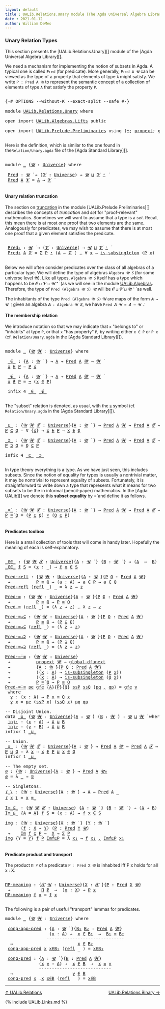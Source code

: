 ```yaml
---
layout: default
title : UALib.Relations.Unary module (The Agda Universal Algebra Library)
date : 2021-01-12
author: William DeMeo
---
```


### <a id="unary-relation-types">Unary Relation Types</a>

This section presents the [UALib.Relations.Unary][] module of the [Agda Universal Algebra Library][].

We need a mechanism for implementing the notion of subsets in Agda. A typical one is called `Pred` (for predicate). More generally, `Pred A 𝓤` can be viewed as the type of a property that elements of type `A` might satisfy. We write `P : Pred A 𝓤` to represent the semantic concept of a collection of elements of type `A` that satisfy the property `P`.


<pre class="Agda">

<a id="671" class="Symbol">{-#</a> <a id="675" class="Keyword">OPTIONS</a> <a id="683" class="Pragma">--without-K</a> <a id="695" class="Pragma">--exact-split</a> <a id="709" class="Pragma">--safe</a> <a id="716" class="Symbol">#-}</a>

<a id="721" class="Keyword">module</a> <a id="728" href="UALib.Relations.Unary.html" class="Module">UALib.Relations.Unary</a> <a id="750" class="Keyword">where</a>

<a id="757" class="Keyword">open</a> <a id="762" class="Keyword">import</a> <a id="769" href="UALib.Algebras.Lifts.html" class="Module">UALib.Algebras.Lifts</a> <a id="790" class="Keyword">public</a>

<a id="798" class="Keyword">open</a> <a id="803" class="Keyword">import</a> <a id="810" href="UALib.Prelude.Preliminaries.html" class="Module">UALib.Prelude.Preliminaries</a> <a id="838" class="Keyword">using</a> <a id="844" class="Symbol">(</a><a id="845" href="MGS-MLTT.html#956" class="Function">¬</a><a id="846" class="Symbol">;</a> <a id="848" href="MGS-Powerset.html#382" class="Function">propext</a><a id="855" class="Symbol">;</a> <a id="857" href="MGS-Subsingleton-Theorems.html#3468" class="Function">global-dfunext</a> <a id="872" class="Symbol">)</a> <a id="874" class="Keyword">public</a>

</pre>

Here is the definition, which is similar to the one found in the`Relation/Unary.agda` file of the [Agda Standard Library][].

<pre class="Agda">

<a id="1034" class="Keyword">module</a> <a id="1041" href="UALib.Relations.Unary.html#1041" class="Module">_</a> <a id="1043" class="Symbol">{</a><a id="1044" href="UALib.Relations.Unary.html#1044" class="Bound">𝓤</a> <a id="1046" class="Symbol">:</a> <a id="1048" href="universes.html#551" class="Postulate">Universe</a><a id="1056" class="Symbol">}</a> <a id="1058" class="Keyword">where</a>

 <a id="1066" href="UALib.Relations.Unary.html#1066" class="Function">Pred</a> <a id="1071" class="Symbol">:</a> <a id="1073" href="UALib.Relations.Unary.html#1044" class="Bound">𝓤</a> <a id="1075" href="universes.html#758" class="Function Operator">̇</a> <a id="1077" class="Symbol">→</a> <a id="1079" class="Symbol">(</a><a id="1080" href="UALib.Relations.Unary.html#1080" class="Bound">𝓥</a> <a id="1082" class="Symbol">:</a> <a id="1084" href="universes.html#551" class="Postulate">Universe</a><a id="1092" class="Symbol">)</a> <a id="1094" class="Symbol">→</a> <a id="1096" href="UALib.Relations.Unary.html#1044" class="Bound">𝓤</a> <a id="1098" href="Agda.Primitive.html#636" class="Primitive Operator">⊔</a> <a id="1100" href="UALib.Relations.Unary.html#1080" class="Bound">𝓥</a> <a id="1102" href="universes.html#527" class="Primitive Operator">⁺</a> <a id="1104" href="universes.html#758" class="Function Operator">̇</a>
 <a id="1107" href="UALib.Relations.Unary.html#1066" class="Function">Pred</a> <a id="1112" href="UALib.Relations.Unary.html#1112" class="Bound">A</a> <a id="1114" href="UALib.Relations.Unary.html#1114" class="Bound">𝓥</a> <a id="1116" class="Symbol">=</a> <a id="1118" href="UALib.Relations.Unary.html#1112" class="Bound">A</a> <a id="1120" class="Symbol">→</a> <a id="1122" href="UALib.Relations.Unary.html#1114" class="Bound">𝓥</a> <a id="1124" href="universes.html#758" class="Function Operator">̇</a>

</pre>

#### <a id="unary-relation-truncation">Unary relation truncation</a>

The section on [truncation](UALib.Prelude.Preliminaries.html#truncation) in the module [UALib.Prelude.Preliminaries][] describes the concepts of *truncation* and *set* for "proof-relevant" mathematics. Sometimes we will want to assume that a type is a *set*. Recall, this mean there is at most one proof that two elements are the same.  Analogously for predicates, we may wish to assume that there is at most one proof that a given element satisfies the predicate.

<pre class="Agda">

 <a id="1690" href="UALib.Relations.Unary.html#1690" class="Function">Pred₀</a> <a id="1696" class="Symbol">:</a> <a id="1698" href="UALib.Relations.Unary.html#1044" class="Bound">𝓤</a> <a id="1700" href="universes.html#758" class="Function Operator">̇</a> <a id="1702" class="Symbol">→</a> <a id="1704" class="Symbol">(</a><a id="1705" href="UALib.Relations.Unary.html#1705" class="Bound">𝓥</a> <a id="1707" class="Symbol">:</a> <a id="1709" href="universes.html#551" class="Postulate">Universe</a><a id="1717" class="Symbol">)</a> <a id="1719" class="Symbol">→</a> <a id="1721" href="UALib.Relations.Unary.html#1044" class="Bound">𝓤</a> <a id="1723" href="Agda.Primitive.html#636" class="Primitive Operator">⊔</a> <a id="1725" href="UALib.Relations.Unary.html#1705" class="Bound">𝓥</a> <a id="1727" href="universes.html#527" class="Primitive Operator">⁺</a> <a id="1729" href="universes.html#758" class="Function Operator">̇</a>
 <a id="1732" href="UALib.Relations.Unary.html#1690" class="Function">Pred₀</a> <a id="1738" href="UALib.Relations.Unary.html#1738" class="Bound">A</a> <a id="1740" href="UALib.Relations.Unary.html#1740" class="Bound">𝓥</a> <a id="1742" class="Symbol">=</a> <a id="1744" href="MGS-MLTT.html#3074" class="Function">Σ</a> <a id="1746" href="UALib.Relations.Unary.html#1746" class="Bound">P</a> <a id="1748" href="MGS-MLTT.html#3074" class="Function">꞉</a> <a id="1750" class="Symbol">(</a><a id="1751" href="UALib.Relations.Unary.html#1738" class="Bound">A</a> <a id="1753" class="Symbol">→</a> <a id="1755" href="UALib.Relations.Unary.html#1740" class="Bound">𝓥</a> <a id="1757" href="universes.html#758" class="Function Operator">̇</a><a id="1758" class="Symbol">)</a> <a id="1760" href="MGS-MLTT.html#3074" class="Function">,</a> <a id="1762" class="Symbol">∀</a> <a id="1764" href="UALib.Relations.Unary.html#1764" class="Bound">x</a> <a id="1766" class="Symbol">→</a> <a id="1768" href="MGS-Basic-UF.html#743" class="Function">is-subsingleton</a> <a id="1784" class="Symbol">(</a><a id="1785" href="UALib.Relations.Unary.html#1746" class="Bound">P</a> <a id="1787" href="UALib.Relations.Unary.html#1764" class="Bound">x</a><a id="1788" class="Symbol">)</a>

</pre>


Below we will often consider predicates over the class of all algebras of a particular type. We will define the type of algebras `Algebra 𝓤 𝑆` (for some universe level 𝓤). Like all types, `Algebra 𝓤 𝑆` itself has a type which happens to be 𝓞 ⊔ 𝓥 ⊔ 𝓤 ⁺ ̇ (as we will see in the module [UALib.Algebras](UALib.Algebras.Algebras.html). Therefore, the type of `Pred (Algebra 𝓤 𝑆) 𝓤` will be 𝓞 ⊔ 𝓥 ⊔ 𝓤 ⁺ ̇ as well.

The inhabitants of the type `Pred (Algebra 𝓤 𝑆)` 𝓤 are maps of the form `𝑨 → 𝓤 ̇`; given an algebra `𝑨 : Algebra 𝓤 𝑆`, we have `Pred 𝑨 𝓤 = 𝑨 → 𝓤 ̇`.

#### The membership relation

We introduce notation so that we may indicate that `x` "belongs to" or "inhabits" at type `P`, or that `x` "has property" `P`, by writing either `x ∈ P` or `P x` (cf. `Relation/Unary.agda` in the [Agda Standard Library][]).

<pre class="Agda">

<a id="2633" class="Keyword">module</a> <a id="2640" href="UALib.Relations.Unary.html#2640" class="Module">_</a> <a id="2642" class="Symbol">{</a><a id="2643" href="UALib.Relations.Unary.html#2643" class="Bound">𝓤</a> <a id="2645" href="UALib.Relations.Unary.html#2645" class="Bound">𝓦</a> <a id="2647" class="Symbol">:</a> <a id="2649" href="universes.html#551" class="Postulate">Universe</a><a id="2657" class="Symbol">}</a> <a id="2659" class="Keyword">where</a>

 <a id="2667" href="UALib.Relations.Unary.html#2667" class="Function Operator">_∈_</a> <a id="2671" class="Symbol">:</a> <a id="2673" class="Symbol">{</a><a id="2674" href="UALib.Relations.Unary.html#2674" class="Bound">A</a> <a id="2676" class="Symbol">:</a> <a id="2678" href="UALib.Relations.Unary.html#2643" class="Bound">𝓤</a> <a id="2680" href="universes.html#758" class="Function Operator">̇</a> <a id="2682" class="Symbol">}</a> <a id="2684" class="Symbol">→</a> <a id="2686" href="UALib.Relations.Unary.html#2674" class="Bound">A</a> <a id="2688" class="Symbol">→</a> <a id="2690" href="UALib.Relations.Unary.html#1066" class="Function">Pred</a> <a id="2695" href="UALib.Relations.Unary.html#2674" class="Bound">A</a> <a id="2697" href="UALib.Relations.Unary.html#2645" class="Bound">𝓦</a> <a id="2699" class="Symbol">→</a> <a id="2701" href="UALib.Relations.Unary.html#2645" class="Bound">𝓦</a> <a id="2703" href="universes.html#758" class="Function Operator">̇</a>
 <a id="2706" href="UALib.Relations.Unary.html#2706" class="Bound">x</a> <a id="2708" href="UALib.Relations.Unary.html#2667" class="Function Operator">∈</a> <a id="2710" href="UALib.Relations.Unary.html#2710" class="Bound">P</a> <a id="2712" class="Symbol">=</a> <a id="2714" href="UALib.Relations.Unary.html#2710" class="Bound">P</a> <a id="2716" href="UALib.Relations.Unary.html#2706" class="Bound">x</a>

 <a id="2720" href="UALib.Relations.Unary.html#2720" class="Function Operator">_∉_</a> <a id="2724" class="Symbol">:</a> <a id="2726" class="Symbol">{</a><a id="2727" href="UALib.Relations.Unary.html#2727" class="Bound">A</a> <a id="2729" class="Symbol">:</a> <a id="2731" href="UALib.Relations.Unary.html#2643" class="Bound">𝓤</a> <a id="2733" href="universes.html#758" class="Function Operator">̇</a> <a id="2735" class="Symbol">}</a> <a id="2737" class="Symbol">→</a> <a id="2739" href="UALib.Relations.Unary.html#2727" class="Bound">A</a> <a id="2741" class="Symbol">→</a> <a id="2743" href="UALib.Relations.Unary.html#1066" class="Function">Pred</a> <a id="2748" href="UALib.Relations.Unary.html#2727" class="Bound">A</a> <a id="2750" href="UALib.Relations.Unary.html#2645" class="Bound">𝓦</a> <a id="2752" class="Symbol">→</a> <a id="2754" href="UALib.Relations.Unary.html#2645" class="Bound">𝓦</a> <a id="2756" href="universes.html#758" class="Function Operator">̇</a>
 <a id="2759" href="UALib.Relations.Unary.html#2759" class="Bound">x</a> <a id="2761" href="UALib.Relations.Unary.html#2720" class="Function Operator">∉</a> <a id="2763" href="UALib.Relations.Unary.html#2763" class="Bound">P</a> <a id="2765" class="Symbol">=</a> <a id="2767" href="MGS-MLTT.html#956" class="Function">¬</a> <a id="2769" class="Symbol">(</a><a id="2770" href="UALib.Relations.Unary.html#2759" class="Bound">x</a> <a id="2772" href="UALib.Relations.Unary.html#2667" class="Function Operator">∈</a> <a id="2774" href="UALib.Relations.Unary.html#2763" class="Bound">P</a><a id="2775" class="Symbol">)</a>

 <a id="2779" class="Keyword">infix</a> <a id="2785" class="Number">4</a> <a id="2787" href="UALib.Relations.Unary.html#2667" class="Function Operator">_∈_</a> <a id="2791" href="UALib.Relations.Unary.html#2720" class="Function Operator">_∉_</a>

</pre>

The "subset" relation is denoted, as usual, with the `⊆` symbol (cf. `Relation/Unary.agda` in the [Agda Standard Library][]).

<pre class="Agda">

<a id="_⊆_"></a><a id="2949" href="UALib.Relations.Unary.html#2949" class="Function Operator">_⊆_</a> <a id="2953" class="Symbol">:</a> <a id="2955" class="Symbol">{</a><a id="2956" href="UALib.Relations.Unary.html#2956" class="Bound">𝓤</a> <a id="2958" href="UALib.Relations.Unary.html#2958" class="Bound">𝓦</a> <a id="2960" href="UALib.Relations.Unary.html#2960" class="Bound">𝓣</a> <a id="2962" class="Symbol">:</a> <a id="2964" href="universes.html#551" class="Postulate">Universe</a><a id="2972" class="Symbol">}{</a><a id="2974" href="UALib.Relations.Unary.html#2974" class="Bound">A</a> <a id="2976" class="Symbol">:</a> <a id="2978" href="UALib.Relations.Unary.html#2956" class="Bound">𝓤</a> <a id="2980" href="universes.html#758" class="Function Operator">̇</a> <a id="2982" class="Symbol">}</a> <a id="2984" class="Symbol">→</a> <a id="2986" href="UALib.Relations.Unary.html#1066" class="Function">Pred</a> <a id="2991" href="UALib.Relations.Unary.html#2974" class="Bound">A</a> <a id="2993" href="UALib.Relations.Unary.html#2958" class="Bound">𝓦</a> <a id="2995" class="Symbol">→</a> <a id="2997" href="UALib.Relations.Unary.html#1066" class="Function">Pred</a> <a id="3002" href="UALib.Relations.Unary.html#2974" class="Bound">A</a> <a id="3004" href="UALib.Relations.Unary.html#2960" class="Bound">𝓣</a> <a id="3006" class="Symbol">→</a> <a id="3008" href="UALib.Relations.Unary.html#2956" class="Bound">𝓤</a> <a id="3010" href="Agda.Primitive.html#636" class="Primitive Operator">⊔</a> <a id="3012" href="UALib.Relations.Unary.html#2958" class="Bound">𝓦</a> <a id="3014" href="Agda.Primitive.html#636" class="Primitive Operator">⊔</a> <a id="3016" href="UALib.Relations.Unary.html#2960" class="Bound">𝓣</a> <a id="3018" href="universes.html#758" class="Function Operator">̇</a>
<a id="3020" href="UALib.Relations.Unary.html#3020" class="Bound">P</a> <a id="3022" href="UALib.Relations.Unary.html#2949" class="Function Operator">⊆</a> <a id="3024" href="UALib.Relations.Unary.html#3024" class="Bound">Q</a> <a id="3026" class="Symbol">=</a> <a id="3028" class="Symbol">∀</a> <a id="3030" class="Symbol">{</a><a id="3031" href="UALib.Relations.Unary.html#3031" class="Bound">x</a><a id="3032" class="Symbol">}</a> <a id="3034" class="Symbol">→</a> <a id="3036" href="UALib.Relations.Unary.html#3031" class="Bound">x</a> <a id="3038" href="UALib.Relations.Unary.html#2667" class="Function Operator">∈</a> <a id="3040" href="UALib.Relations.Unary.html#3020" class="Bound">P</a> <a id="3042" class="Symbol">→</a> <a id="3044" href="UALib.Relations.Unary.html#3031" class="Bound">x</a> <a id="3046" href="UALib.Relations.Unary.html#2667" class="Function Operator">∈</a> <a id="3048" href="UALib.Relations.Unary.html#3024" class="Bound">Q</a>

<a id="_⊇_"></a><a id="3051" href="UALib.Relations.Unary.html#3051" class="Function Operator">_⊇_</a> <a id="3055" class="Symbol">:</a> <a id="3057" class="Symbol">{</a><a id="3058" href="UALib.Relations.Unary.html#3058" class="Bound">𝓤</a> <a id="3060" href="UALib.Relations.Unary.html#3060" class="Bound">𝓦</a> <a id="3062" href="UALib.Relations.Unary.html#3062" class="Bound">𝓣</a> <a id="3064" class="Symbol">:</a> <a id="3066" href="universes.html#551" class="Postulate">Universe</a><a id="3074" class="Symbol">}{</a><a id="3076" href="UALib.Relations.Unary.html#3076" class="Bound">A</a> <a id="3078" class="Symbol">:</a> <a id="3080" href="UALib.Relations.Unary.html#3058" class="Bound">𝓤</a> <a id="3082" href="universes.html#758" class="Function Operator">̇</a> <a id="3084" class="Symbol">}</a> <a id="3086" class="Symbol">→</a> <a id="3088" href="UALib.Relations.Unary.html#1066" class="Function">Pred</a> <a id="3093" href="UALib.Relations.Unary.html#3076" class="Bound">A</a> <a id="3095" href="UALib.Relations.Unary.html#3060" class="Bound">𝓦</a> <a id="3097" class="Symbol">→</a> <a id="3099" href="UALib.Relations.Unary.html#1066" class="Function">Pred</a> <a id="3104" href="UALib.Relations.Unary.html#3076" class="Bound">A</a> <a id="3106" href="UALib.Relations.Unary.html#3062" class="Bound">𝓣</a> <a id="3108" class="Symbol">→</a> <a id="3110" href="UALib.Relations.Unary.html#3058" class="Bound">𝓤</a> <a id="3112" href="Agda.Primitive.html#636" class="Primitive Operator">⊔</a> <a id="3114" href="UALib.Relations.Unary.html#3060" class="Bound">𝓦</a> <a id="3116" href="Agda.Primitive.html#636" class="Primitive Operator">⊔</a> <a id="3118" href="UALib.Relations.Unary.html#3062" class="Bound">𝓣</a> <a id="3120" href="universes.html#758" class="Function Operator">̇</a>
<a id="3122" href="UALib.Relations.Unary.html#3122" class="Bound">P</a> <a id="3124" href="UALib.Relations.Unary.html#3051" class="Function Operator">⊇</a> <a id="3126" href="UALib.Relations.Unary.html#3126" class="Bound">Q</a> <a id="3128" class="Symbol">=</a> <a id="3130" href="UALib.Relations.Unary.html#3126" class="Bound">Q</a> <a id="3132" href="UALib.Relations.Unary.html#2949" class="Function Operator">⊆</a> <a id="3134" href="UALib.Relations.Unary.html#3122" class="Bound">P</a>

<a id="3137" class="Keyword">infix</a> <a id="3143" class="Number">4</a> <a id="3145" href="UALib.Relations.Unary.html#2949" class="Function Operator">_⊆_</a> <a id="3149" href="UALib.Relations.Unary.html#3051" class="Function Operator">_⊇_</a>

</pre>

In type theory everything is a type. As we have just seen, this includes subsets.  Since the notion of equality for types is usually a nontrivial matter, it may be nontrivial to represent equality of subsets.  Fortunately, it is straightforward to write down a type that represents what it means for two subsets to be the in informal (pencil-paper) mathematics.  In the [Agda UALib][] we denote this **subset equality** by =̇ and define it as follows.

<pre class="Agda">

<a id="_=̇_"></a><a id="3633" href="UALib.Relations.Unary.html#3633" class="Function Operator">_=̇_</a> <a id="3638" class="Symbol">:</a> <a id="3640" class="Symbol">{</a><a id="3641" href="UALib.Relations.Unary.html#3641" class="Bound">𝓤</a> <a id="3643" href="UALib.Relations.Unary.html#3643" class="Bound">𝓦</a> <a id="3645" href="UALib.Relations.Unary.html#3645" class="Bound">𝓣</a> <a id="3647" class="Symbol">:</a> <a id="3649" href="universes.html#551" class="Postulate">Universe</a><a id="3657" class="Symbol">}{</a><a id="3659" href="UALib.Relations.Unary.html#3659" class="Bound">A</a> <a id="3661" class="Symbol">:</a> <a id="3663" href="UALib.Relations.Unary.html#3641" class="Bound">𝓤</a> <a id="3665" href="universes.html#758" class="Function Operator">̇</a> <a id="3667" class="Symbol">}</a> <a id="3669" class="Symbol">→</a> <a id="3671" href="UALib.Relations.Unary.html#1066" class="Function">Pred</a> <a id="3676" href="UALib.Relations.Unary.html#3659" class="Bound">A</a> <a id="3678" href="UALib.Relations.Unary.html#3643" class="Bound">𝓦</a> <a id="3680" class="Symbol">→</a> <a id="3682" href="UALib.Relations.Unary.html#1066" class="Function">Pred</a> <a id="3687" href="UALib.Relations.Unary.html#3659" class="Bound">A</a> <a id="3689" href="UALib.Relations.Unary.html#3645" class="Bound">𝓣</a> <a id="3691" class="Symbol">→</a> <a id="3693" href="UALib.Relations.Unary.html#3641" class="Bound">𝓤</a> <a id="3695" href="Agda.Primitive.html#636" class="Primitive Operator">⊔</a> <a id="3697" href="UALib.Relations.Unary.html#3643" class="Bound">𝓦</a> <a id="3699" href="Agda.Primitive.html#636" class="Primitive Operator">⊔</a> <a id="3701" href="UALib.Relations.Unary.html#3645" class="Bound">𝓣</a> <a id="3703" href="universes.html#758" class="Function Operator">̇</a>
<a id="3705" href="UALib.Relations.Unary.html#3705" class="Bound">P</a> <a id="3707" href="UALib.Relations.Unary.html#3633" class="Function Operator">=̇</a> <a id="3710" href="UALib.Relations.Unary.html#3710" class="Bound">Q</a> <a id="3712" class="Symbol">=</a> <a id="3714" class="Symbol">(</a><a id="3715" href="UALib.Relations.Unary.html#3705" class="Bound">P</a> <a id="3717" href="UALib.Relations.Unary.html#2949" class="Function Operator">⊆</a> <a id="3719" href="UALib.Relations.Unary.html#3710" class="Bound">Q</a><a id="3720" class="Symbol">)</a> <a id="3722" href="MGS-MLTT.html#3515" class="Function Operator">×</a> <a id="3724" class="Symbol">(</a><a id="3725" href="UALib.Relations.Unary.html#3710" class="Bound">Q</a> <a id="3727" href="UALib.Relations.Unary.html#2949" class="Function Operator">⊆</a> <a id="3729" href="UALib.Relations.Unary.html#3705" class="Bound">P</a><a id="3730" class="Symbol">)</a>

</pre>

#### Predicates toolbox

Here is a small collection of tools that will come in handy later.  Hopefully the meaning of each is self-explanatory.

<pre class="Agda">

<a id="_∈∈_"></a><a id="3904" href="UALib.Relations.Unary.html#3904" class="Function Operator">_∈∈_</a> <a id="3909" class="Symbol">:</a> <a id="3911" class="Symbol">{</a><a id="3912" href="UALib.Relations.Unary.html#3912" class="Bound">𝓤</a> <a id="3914" href="UALib.Relations.Unary.html#3914" class="Bound">𝓦</a> <a id="3916" href="UALib.Relations.Unary.html#3916" class="Bound">𝓣</a> <a id="3918" class="Symbol">:</a> <a id="3920" href="universes.html#551" class="Postulate">Universe</a><a id="3928" class="Symbol">}{</a><a id="3930" href="UALib.Relations.Unary.html#3930" class="Bound">A</a> <a id="3932" class="Symbol">:</a> <a id="3934" href="UALib.Relations.Unary.html#3912" class="Bound">𝓤</a> <a id="3936" href="universes.html#758" class="Function Operator">̇</a> <a id="3938" class="Symbol">}</a> <a id="3940" class="Symbol">{</a><a id="3941" href="UALib.Relations.Unary.html#3941" class="Bound">B</a> <a id="3943" class="Symbol">:</a> <a id="3945" href="UALib.Relations.Unary.html#3914" class="Bound">𝓦</a> <a id="3947" href="universes.html#758" class="Function Operator">̇</a> <a id="3949" class="Symbol">}</a> <a id="3951" class="Symbol">→</a> <a id="3953" class="Symbol">(</a><a id="3954" href="UALib.Relations.Unary.html#3930" class="Bound">A</a>  <a id="3957" class="Symbol">→</a>  <a id="3960" href="UALib.Relations.Unary.html#3941" class="Bound">B</a><a id="3961" class="Symbol">)</a> <a id="3963" class="Symbol">→</a> <a id="3965" href="UALib.Relations.Unary.html#1066" class="Function">Pred</a> <a id="3970" href="UALib.Relations.Unary.html#3941" class="Bound">B</a> <a id="3972" href="UALib.Relations.Unary.html#3916" class="Bound">𝓣</a> <a id="3974" class="Symbol">→</a> <a id="3976" href="UALib.Relations.Unary.html#3912" class="Bound">𝓤</a> <a id="3978" href="Agda.Primitive.html#636" class="Primitive Operator">⊔</a> <a id="3980" href="UALib.Relations.Unary.html#3916" class="Bound">𝓣</a> <a id="3982" href="universes.html#758" class="Function Operator">̇</a>
<a id="3984" href="UALib.Relations.Unary.html#3904" class="Function Operator">_∈∈_</a> <a id="3989" href="UALib.Relations.Unary.html#3989" class="Bound">f</a> <a id="3991" href="UALib.Relations.Unary.html#3991" class="Bound">S</a> <a id="3993" class="Symbol">=</a> <a id="3995" class="Symbol">(</a><a id="3996" href="UALib.Relations.Unary.html#3996" class="Bound">x</a> <a id="3998" class="Symbol">:</a> <a id="4000" class="Symbol">_)</a> <a id="4003" class="Symbol">→</a> <a id="4005" href="UALib.Relations.Unary.html#3989" class="Bound">f</a> <a id="4007" href="UALib.Relations.Unary.html#3996" class="Bound">x</a> <a id="4009" href="UALib.Relations.Unary.html#2667" class="Function Operator">∈</a> <a id="4011" href="UALib.Relations.Unary.html#3991" class="Bound">S</a>

<a id="Pred-refl"></a><a id="4014" href="UALib.Relations.Unary.html#4014" class="Function">Pred-refl</a> <a id="4024" class="Symbol">:</a> <a id="4026" class="Symbol">{</a><a id="4027" href="UALib.Relations.Unary.html#4027" class="Bound">𝓤</a> <a id="4029" href="UALib.Relations.Unary.html#4029" class="Bound">𝓦</a> <a id="4031" class="Symbol">:</a> <a id="4033" href="universes.html#551" class="Postulate">Universe</a><a id="4041" class="Symbol">}{</a><a id="4043" href="UALib.Relations.Unary.html#4043" class="Bound">A</a> <a id="4045" class="Symbol">:</a> <a id="4047" href="UALib.Relations.Unary.html#4027" class="Bound">𝓤</a> <a id="4049" href="universes.html#758" class="Function Operator">̇</a><a id="4050" class="Symbol">}{</a><a id="4052" href="UALib.Relations.Unary.html#4052" class="Bound">P</a> <a id="4054" href="UALib.Relations.Unary.html#4054" class="Bound">Q</a> <a id="4056" class="Symbol">:</a> <a id="4058" href="UALib.Relations.Unary.html#1066" class="Function">Pred</a> <a id="4063" href="UALib.Relations.Unary.html#4043" class="Bound">A</a> <a id="4065" href="UALib.Relations.Unary.html#4029" class="Bound">𝓦</a><a id="4066" class="Symbol">}</a>
 <a id="4069" class="Symbol">→</a>          <a id="4080" href="UALib.Relations.Unary.html#4052" class="Bound">P</a> <a id="4082" href="UALib.Prelude.Preliminaries.html#5654" class="Datatype Operator">≡</a> <a id="4084" href="UALib.Relations.Unary.html#4054" class="Bound">Q</a> <a id="4086" class="Symbol">→</a> <a id="4088" class="Symbol">(</a><a id="4089" href="UALib.Relations.Unary.html#4089" class="Bound">a</a> <a id="4091" class="Symbol">:</a> <a id="4093" href="UALib.Relations.Unary.html#4043" class="Bound">A</a><a id="4094" class="Symbol">)</a> <a id="4096" class="Symbol">→</a> <a id="4098" href="UALib.Relations.Unary.html#4089" class="Bound">a</a> <a id="4100" href="UALib.Relations.Unary.html#2667" class="Function Operator">∈</a> <a id="4102" href="UALib.Relations.Unary.html#4052" class="Bound">P</a> <a id="4104" class="Symbol">→</a> <a id="4106" href="UALib.Relations.Unary.html#4089" class="Bound">a</a> <a id="4108" href="UALib.Relations.Unary.html#2667" class="Function Operator">∈</a> <a id="4110" href="UALib.Relations.Unary.html#4054" class="Bound">Q</a>
<a id="4112" href="UALib.Relations.Unary.html#4014" class="Function">Pred-refl</a> <a id="4122" class="Symbol">(</a><a id="4123" href="UALib.Prelude.Preliminaries.html#5690" class="InductiveConstructor">refl</a> <a id="4128" class="Symbol">_)</a> <a id="4131" class="Symbol">_</a> <a id="4133" class="Symbol">=</a> <a id="4135" class="Symbol">λ</a> <a id="4137" href="UALib.Relations.Unary.html#4137" class="Bound">z</a> <a id="4139" class="Symbol">→</a> <a id="4141" href="UALib.Relations.Unary.html#4137" class="Bound">z</a>

<a id="Pred-≡"></a><a id="4144" href="UALib.Relations.Unary.html#4144" class="Function">Pred-≡</a> <a id="4151" class="Symbol">:</a> <a id="4153" class="Symbol">{</a><a id="4154" href="UALib.Relations.Unary.html#4154" class="Bound">𝓤</a> <a id="4156" href="UALib.Relations.Unary.html#4156" class="Bound">𝓦</a> <a id="4158" class="Symbol">:</a> <a id="4160" href="universes.html#551" class="Postulate">Universe</a><a id="4168" class="Symbol">}{</a><a id="4170" href="UALib.Relations.Unary.html#4170" class="Bound">A</a> <a id="4172" class="Symbol">:</a> <a id="4174" href="UALib.Relations.Unary.html#4154" class="Bound">𝓤</a> <a id="4176" href="universes.html#758" class="Function Operator">̇</a><a id="4177" class="Symbol">}{</a><a id="4179" href="UALib.Relations.Unary.html#4179" class="Bound">P</a> <a id="4181" href="UALib.Relations.Unary.html#4181" class="Bound">Q</a> <a id="4183" class="Symbol">:</a> <a id="4185" href="UALib.Relations.Unary.html#1066" class="Function">Pred</a> <a id="4190" href="UALib.Relations.Unary.html#4170" class="Bound">A</a> <a id="4192" href="UALib.Relations.Unary.html#4156" class="Bound">𝓦</a><a id="4193" class="Symbol">}</a>
 <a id="4196" class="Symbol">→</a>          <a id="4207" href="UALib.Relations.Unary.html#4179" class="Bound">P</a> <a id="4209" href="UALib.Prelude.Preliminaries.html#5654" class="Datatype Operator">≡</a> <a id="4211" href="UALib.Relations.Unary.html#4181" class="Bound">Q</a> <a id="4213" class="Symbol">→</a> <a id="4215" href="UALib.Relations.Unary.html#4179" class="Bound">P</a> <a id="4217" href="UALib.Relations.Unary.html#3633" class="Function Operator">=̇</a> <a id="4220" href="UALib.Relations.Unary.html#4181" class="Bound">Q</a>
<a id="4222" href="UALib.Relations.Unary.html#4144" class="Function">Pred-≡</a> <a id="4229" class="Symbol">(</a><a id="4230" href="UALib.Prelude.Preliminaries.html#5690" class="InductiveConstructor">refl</a> <a id="4235" class="Symbol">_)</a> <a id="4238" class="Symbol">=</a> <a id="4240" class="Symbol">(λ</a> <a id="4243" href="UALib.Relations.Unary.html#4243" class="Bound">z</a> <a id="4245" class="Symbol">→</a> <a id="4247" href="UALib.Relations.Unary.html#4243" class="Bound">z</a><a id="4248" class="Symbol">)</a> <a id="4250" href="UALib.Prelude.Preliminaries.html#5763" class="InductiveConstructor Operator">,</a> <a id="4252" class="Symbol">λ</a> <a id="4254" href="UALib.Relations.Unary.html#4254" class="Bound">z</a> <a id="4256" class="Symbol">→</a> <a id="4258" href="UALib.Relations.Unary.html#4254" class="Bound">z</a>

<a id="Pred-≡→⊆"></a><a id="4261" href="UALib.Relations.Unary.html#4261" class="Function">Pred-≡→⊆</a> <a id="4270" class="Symbol">:</a> <a id="4272" class="Symbol">{</a><a id="4273" href="UALib.Relations.Unary.html#4273" class="Bound">𝓤</a> <a id="4275" href="UALib.Relations.Unary.html#4275" class="Bound">𝓦</a> <a id="4277" class="Symbol">:</a> <a id="4279" href="universes.html#551" class="Postulate">Universe</a><a id="4287" class="Symbol">}{</a><a id="4289" href="UALib.Relations.Unary.html#4289" class="Bound">A</a> <a id="4291" class="Symbol">:</a> <a id="4293" href="UALib.Relations.Unary.html#4273" class="Bound">𝓤</a> <a id="4295" href="universes.html#758" class="Function Operator">̇</a><a id="4296" class="Symbol">}{</a><a id="4298" href="UALib.Relations.Unary.html#4298" class="Bound">P</a> <a id="4300" href="UALib.Relations.Unary.html#4300" class="Bound">Q</a> <a id="4302" class="Symbol">:</a> <a id="4304" href="UALib.Relations.Unary.html#1066" class="Function">Pred</a> <a id="4309" href="UALib.Relations.Unary.html#4289" class="Bound">A</a> <a id="4311" href="UALib.Relations.Unary.html#4275" class="Bound">𝓦</a><a id="4312" class="Symbol">}</a>
 <a id="4315" class="Symbol">→</a>          <a id="4326" href="UALib.Relations.Unary.html#4298" class="Bound">P</a> <a id="4328" href="UALib.Prelude.Preliminaries.html#5654" class="Datatype Operator">≡</a> <a id="4330" href="UALib.Relations.Unary.html#4300" class="Bound">Q</a> <a id="4332" class="Symbol">→</a> <a id="4334" class="Symbol">(</a><a id="4335" href="UALib.Relations.Unary.html#4298" class="Bound">P</a> <a id="4337" href="UALib.Relations.Unary.html#2949" class="Function Operator">⊆</a> <a id="4339" href="UALib.Relations.Unary.html#4300" class="Bound">Q</a><a id="4340" class="Symbol">)</a>
<a id="4342" href="UALib.Relations.Unary.html#4261" class="Function">Pred-≡→⊆</a> <a id="4351" class="Symbol">(</a><a id="4352" href="UALib.Prelude.Preliminaries.html#5690" class="InductiveConstructor">refl</a> <a id="4357" class="Symbol">_)</a> <a id="4360" class="Symbol">=</a> <a id="4362" class="Symbol">(λ</a> <a id="4365" href="UALib.Relations.Unary.html#4365" class="Bound">z</a> <a id="4367" class="Symbol">→</a> <a id="4369" href="UALib.Relations.Unary.html#4365" class="Bound">z</a><a id="4370" class="Symbol">)</a>

<a id="Pred-≡→⊇"></a><a id="4373" href="UALib.Relations.Unary.html#4373" class="Function">Pred-≡→⊇</a> <a id="4382" class="Symbol">:</a> <a id="4384" class="Symbol">{</a><a id="4385" href="UALib.Relations.Unary.html#4385" class="Bound">𝓤</a> <a id="4387" href="UALib.Relations.Unary.html#4387" class="Bound">𝓦</a> <a id="4389" class="Symbol">:</a> <a id="4391" href="universes.html#551" class="Postulate">Universe</a><a id="4399" class="Symbol">}{</a><a id="4401" href="UALib.Relations.Unary.html#4401" class="Bound">A</a> <a id="4403" class="Symbol">:</a> <a id="4405" href="UALib.Relations.Unary.html#4385" class="Bound">𝓤</a> <a id="4407" href="universes.html#758" class="Function Operator">̇</a><a id="4408" class="Symbol">}{</a><a id="4410" href="UALib.Relations.Unary.html#4410" class="Bound">P</a> <a id="4412" href="UALib.Relations.Unary.html#4412" class="Bound">Q</a> <a id="4414" class="Symbol">:</a> <a id="4416" href="UALib.Relations.Unary.html#1066" class="Function">Pred</a> <a id="4421" href="UALib.Relations.Unary.html#4401" class="Bound">A</a> <a id="4423" href="UALib.Relations.Unary.html#4387" class="Bound">𝓦</a><a id="4424" class="Symbol">}</a>
 <a id="4427" class="Symbol">→</a>          <a id="4438" href="UALib.Relations.Unary.html#4410" class="Bound">P</a> <a id="4440" href="UALib.Prelude.Preliminaries.html#5654" class="Datatype Operator">≡</a> <a id="4442" href="UALib.Relations.Unary.html#4412" class="Bound">Q</a> <a id="4444" class="Symbol">→</a> <a id="4446" class="Symbol">(</a><a id="4447" href="UALib.Relations.Unary.html#4410" class="Bound">P</a> <a id="4449" href="UALib.Relations.Unary.html#3051" class="Function Operator">⊇</a> <a id="4451" href="UALib.Relations.Unary.html#4412" class="Bound">Q</a><a id="4452" class="Symbol">)</a>
<a id="4454" href="UALib.Relations.Unary.html#4373" class="Function">Pred-≡→⊇</a> <a id="4463" class="Symbol">(</a><a id="4464" href="UALib.Prelude.Preliminaries.html#5690" class="InductiveConstructor">refl</a> <a id="4469" class="Symbol">_)</a> <a id="4472" class="Symbol">=</a> <a id="4474" class="Symbol">(λ</a> <a id="4477" href="UALib.Relations.Unary.html#4477" class="Bound">z</a> <a id="4479" class="Symbol">→</a> <a id="4481" href="UALib.Relations.Unary.html#4477" class="Bound">z</a><a id="4482" class="Symbol">)</a>

<a id="Pred-=̇-≡"></a><a id="4485" href="UALib.Relations.Unary.html#4485" class="Function">Pred-=̇-≡</a> <a id="4495" class="Symbol">:</a> <a id="4497" class="Symbol">{</a><a id="4498" href="UALib.Relations.Unary.html#4498" class="Bound">𝓤</a> <a id="4500" href="UALib.Relations.Unary.html#4500" class="Bound">𝓦</a> <a id="4502" class="Symbol">:</a> <a id="4504" href="universes.html#551" class="Postulate">Universe</a><a id="4512" class="Symbol">}</a>
 <a id="4515" class="Symbol">→</a>          <a id="4526" href="MGS-Powerset.html#382" class="Function">propext</a> <a id="4534" href="UALib.Relations.Unary.html#4500" class="Bound">𝓦</a> <a id="4536" class="Symbol">→</a> <a id="4538" href="MGS-Subsingleton-Theorems.html#3468" class="Function">global-dfunext</a>
 <a id="4554" class="Symbol">→</a>          <a id="4565" class="Symbol">{</a><a id="4566" href="UALib.Relations.Unary.html#4566" class="Bound">A</a> <a id="4568" class="Symbol">:</a> <a id="4570" href="UALib.Relations.Unary.html#4498" class="Bound">𝓤</a> <a id="4572" href="universes.html#758" class="Function Operator">̇</a><a id="4573" class="Symbol">}{</a><a id="4575" href="UALib.Relations.Unary.html#4575" class="Bound">P</a> <a id="4577" href="UALib.Relations.Unary.html#4577" class="Bound">Q</a> <a id="4579" class="Symbol">:</a> <a id="4581" href="UALib.Relations.Unary.html#1066" class="Function">Pred</a> <a id="4586" href="UALib.Relations.Unary.html#4566" class="Bound">A</a> <a id="4588" href="UALib.Relations.Unary.html#4500" class="Bound">𝓦</a><a id="4589" class="Symbol">}</a>
 <a id="4592" class="Symbol">→</a>          <a id="4603" class="Symbol">((</a><a id="4605" href="UALib.Relations.Unary.html#4605" class="Bound">x</a> <a id="4607" class="Symbol">:</a> <a id="4609" href="UALib.Relations.Unary.html#4566" class="Bound">A</a><a id="4610" class="Symbol">)</a> <a id="4612" class="Symbol">→</a> <a id="4614" href="MGS-Basic-UF.html#743" class="Function">is-subsingleton</a> <a id="4630" class="Symbol">(</a><a id="4631" href="UALib.Relations.Unary.html#4575" class="Bound">P</a> <a id="4633" href="UALib.Relations.Unary.html#4605" class="Bound">x</a><a id="4634" class="Symbol">))</a>
 <a id="4638" class="Symbol">→</a>          <a id="4649" class="Symbol">((</a><a id="4651" href="UALib.Relations.Unary.html#4651" class="Bound">x</a> <a id="4653" class="Symbol">:</a> <a id="4655" href="UALib.Relations.Unary.html#4566" class="Bound">A</a><a id="4656" class="Symbol">)</a> <a id="4658" class="Symbol">→</a> <a id="4660" href="MGS-Basic-UF.html#743" class="Function">is-subsingleton</a> <a id="4676" class="Symbol">(</a><a id="4677" href="UALib.Relations.Unary.html#4577" class="Bound">Q</a> <a id="4679" href="UALib.Relations.Unary.html#4651" class="Bound">x</a><a id="4680" class="Symbol">))</a>
 <a id="4684" class="Symbol">→</a>          <a id="4695" href="UALib.Relations.Unary.html#4575" class="Bound">P</a> <a id="4697" href="UALib.Relations.Unary.html#3633" class="Function Operator">=̇</a> <a id="4700" href="UALib.Relations.Unary.html#4577" class="Bound">Q</a> <a id="4702" class="Symbol">→</a> <a id="4704" href="UALib.Relations.Unary.html#4575" class="Bound">P</a> <a id="4706" href="UALib.Prelude.Preliminaries.html#5654" class="Datatype Operator">≡</a> <a id="4708" href="UALib.Relations.Unary.html#4577" class="Bound">Q</a>
<a id="4710" href="UALib.Relations.Unary.html#4485" class="Function">Pred-=̇-≡</a> <a id="4720" href="UALib.Relations.Unary.html#4720" class="Bound">pe</a> <a id="4723" href="UALib.Relations.Unary.html#4723" class="Bound">gfe</a> <a id="4727" class="Symbol">{</a><a id="4728" href="UALib.Relations.Unary.html#4728" class="Bound">A</a><a id="4729" class="Symbol">}{</a><a id="4731" href="UALib.Relations.Unary.html#4731" class="Bound">P</a><a id="4732" class="Symbol">}{</a><a id="4734" href="UALib.Relations.Unary.html#4734" class="Bound">Q</a><a id="4735" class="Symbol">}</a> <a id="4737" href="UALib.Relations.Unary.html#4737" class="Bound">ssP</a> <a id="4741" href="UALib.Relations.Unary.html#4741" class="Bound">ssQ</a> <a id="4745" class="Symbol">(</a><a id="4746" href="UALib.Relations.Unary.html#4746" class="Bound">pq</a> <a id="4749" href="UALib.Prelude.Preliminaries.html#5763" class="InductiveConstructor Operator">,</a> <a id="4751" href="UALib.Relations.Unary.html#4751" class="Bound">qp</a><a id="4753" class="Symbol">)</a> <a id="4755" class="Symbol">=</a> <a id="4757" href="UALib.Relations.Unary.html#4723" class="Bound">gfe</a> <a id="4761" href="UALib.Relations.Unary.html#4772" class="Function">γ</a>
 <a id="4764" class="Keyword">where</a>
  <a id="4772" href="UALib.Relations.Unary.html#4772" class="Function">γ</a> <a id="4774" class="Symbol">:</a> <a id="4776" class="Symbol">(</a><a id="4777" href="UALib.Relations.Unary.html#4777" class="Bound">x</a> <a id="4779" class="Symbol">:</a> <a id="4781" href="UALib.Relations.Unary.html#4728" class="Bound">A</a><a id="4782" class="Symbol">)</a> <a id="4784" class="Symbol">→</a> <a id="4786" href="UALib.Relations.Unary.html#4731" class="Bound">P</a> <a id="4788" href="UALib.Relations.Unary.html#4777" class="Bound">x</a> <a id="4790" href="UALib.Prelude.Preliminaries.html#5654" class="Datatype Operator">≡</a> <a id="4792" href="UALib.Relations.Unary.html#4734" class="Bound">Q</a> <a id="4794" href="UALib.Relations.Unary.html#4777" class="Bound">x</a>
  <a id="4798" href="UALib.Relations.Unary.html#4772" class="Function">γ</a> <a id="4800" href="UALib.Relations.Unary.html#4800" class="Bound">x</a> <a id="4802" class="Symbol">=</a> <a id="4804" href="UALib.Relations.Unary.html#4720" class="Bound">pe</a> <a id="4807" class="Symbol">(</a><a id="4808" href="UALib.Relations.Unary.html#4737" class="Bound">ssP</a> <a id="4812" href="UALib.Relations.Unary.html#4800" class="Bound">x</a><a id="4813" class="Symbol">)</a> <a id="4815" class="Symbol">(</a><a id="4816" href="UALib.Relations.Unary.html#4741" class="Bound">ssQ</a> <a id="4820" href="UALib.Relations.Unary.html#4800" class="Bound">x</a><a id="4821" class="Symbol">)</a> <a id="4823" href="UALib.Relations.Unary.html#4746" class="Bound">pq</a> <a id="4826" href="UALib.Relations.Unary.html#4751" class="Bound">qp</a>

<a id="4830" class="Comment">-- Disjoint Union.</a>
<a id="4849" class="Keyword">data</a> <a id="_⊎_"></a><a id="4854" href="UALib.Relations.Unary.html#4854" class="Datatype Operator">_⊎_</a> <a id="4858" class="Symbol">{</a><a id="4859" href="UALib.Relations.Unary.html#4859" class="Bound">𝓤</a> <a id="4861" href="UALib.Relations.Unary.html#4861" class="Bound">𝓦</a> <a id="4863" class="Symbol">:</a> <a id="4865" href="universes.html#551" class="Postulate">Universe</a><a id="4873" class="Symbol">}(</a><a id="4875" href="UALib.Relations.Unary.html#4875" class="Bound">A</a> <a id="4877" class="Symbol">:</a> <a id="4879" href="UALib.Relations.Unary.html#4859" class="Bound">𝓤</a> <a id="4881" href="universes.html#758" class="Function Operator">̇</a><a id="4882" class="Symbol">)</a> <a id="4884" class="Symbol">(</a><a id="4885" href="UALib.Relations.Unary.html#4885" class="Bound">B</a> <a id="4887" class="Symbol">:</a> <a id="4889" href="UALib.Relations.Unary.html#4861" class="Bound">𝓦</a> <a id="4891" href="universes.html#758" class="Function Operator">̇</a><a id="4892" class="Symbol">)</a> <a id="4894" class="Symbol">:</a> <a id="4896" href="UALib.Relations.Unary.html#4859" class="Bound">𝓤</a> <a id="4898" href="Agda.Primitive.html#636" class="Primitive Operator">⊔</a> <a id="4900" href="UALib.Relations.Unary.html#4861" class="Bound">𝓦</a> <a id="4902" href="universes.html#758" class="Function Operator">̇</a> <a id="4904" class="Keyword">where</a>
 <a id="_⊎_.inj₁"></a><a id="4911" href="UALib.Relations.Unary.html#4911" class="InductiveConstructor">inj₁</a> <a id="4916" class="Symbol">:</a> <a id="4918" class="Symbol">(</a><a id="4919" href="UALib.Relations.Unary.html#4919" class="Bound">x</a> <a id="4921" class="Symbol">:</a> <a id="4923" href="UALib.Relations.Unary.html#4875" class="Bound">A</a><a id="4924" class="Symbol">)</a> <a id="4926" class="Symbol">→</a> <a id="4928" href="UALib.Relations.Unary.html#4875" class="Bound">A</a> <a id="4930" href="UALib.Relations.Unary.html#4854" class="Datatype Operator">⊎</a> <a id="4932" href="UALib.Relations.Unary.html#4885" class="Bound">B</a>
 <a id="_⊎_.inj₂"></a><a id="4935" href="UALib.Relations.Unary.html#4935" class="InductiveConstructor">inj₂</a> <a id="4940" class="Symbol">:</a> <a id="4942" class="Symbol">(</a><a id="4943" href="UALib.Relations.Unary.html#4943" class="Bound">y</a> <a id="4945" class="Symbol">:</a> <a id="4947" href="UALib.Relations.Unary.html#4885" class="Bound">B</a><a id="4948" class="Symbol">)</a> <a id="4950" class="Symbol">→</a> <a id="4952" href="UALib.Relations.Unary.html#4875" class="Bound">A</a> <a id="4954" href="UALib.Relations.Unary.html#4854" class="Datatype Operator">⊎</a> <a id="4956" href="UALib.Relations.Unary.html#4885" class="Bound">B</a>
<a id="4958" class="Keyword">infixr</a> <a id="4965" class="Number">1</a> <a id="4967" href="UALib.Relations.Unary.html#4854" class="Datatype Operator">_⊎_</a>

<a id="4972" class="Comment">-- Union.</a>
<a id="_∪_"></a><a id="4982" href="UALib.Relations.Unary.html#4982" class="Function Operator">_∪_</a> <a id="4986" class="Symbol">:</a> <a id="4988" class="Symbol">{</a><a id="4989" href="UALib.Relations.Unary.html#4989" class="Bound">𝓤</a> <a id="4991" href="UALib.Relations.Unary.html#4991" class="Bound">𝓦</a> <a id="4993" href="UALib.Relations.Unary.html#4993" class="Bound">𝓣</a> <a id="4995" class="Symbol">:</a> <a id="4997" href="universes.html#551" class="Postulate">Universe</a><a id="5005" class="Symbol">}{</a><a id="5007" href="UALib.Relations.Unary.html#5007" class="Bound">A</a> <a id="5009" class="Symbol">:</a> <a id="5011" href="UALib.Relations.Unary.html#4989" class="Bound">𝓤</a> <a id="5013" href="universes.html#758" class="Function Operator">̇</a><a id="5014" class="Symbol">}</a> <a id="5016" class="Symbol">→</a> <a id="5018" href="UALib.Relations.Unary.html#1066" class="Function">Pred</a> <a id="5023" href="UALib.Relations.Unary.html#5007" class="Bound">A</a> <a id="5025" href="UALib.Relations.Unary.html#4991" class="Bound">𝓦</a> <a id="5027" class="Symbol">→</a> <a id="5029" href="UALib.Relations.Unary.html#1066" class="Function">Pred</a> <a id="5034" href="UALib.Relations.Unary.html#5007" class="Bound">A</a> <a id="5036" href="UALib.Relations.Unary.html#4993" class="Bound">𝓣</a> <a id="5038" class="Symbol">→</a> <a id="5040" href="UALib.Relations.Unary.html#1066" class="Function">Pred</a> <a id="5045" href="UALib.Relations.Unary.html#5007" class="Bound">A</a> <a id="5047" class="Symbol">_</a>
<a id="5049" href="UALib.Relations.Unary.html#5049" class="Bound">P</a> <a id="5051" href="UALib.Relations.Unary.html#4982" class="Function Operator">∪</a> <a id="5053" href="UALib.Relations.Unary.html#5053" class="Bound">Q</a> <a id="5055" class="Symbol">=</a> <a id="5057" class="Symbol">λ</a> <a id="5059" href="UALib.Relations.Unary.html#5059" class="Bound">x</a> <a id="5061" class="Symbol">→</a> <a id="5063" href="UALib.Relations.Unary.html#5059" class="Bound">x</a> <a id="5065" href="UALib.Relations.Unary.html#2667" class="Function Operator">∈</a> <a id="5067" href="UALib.Relations.Unary.html#5049" class="Bound">P</a> <a id="5069" href="UALib.Relations.Unary.html#4854" class="Datatype Operator">⊎</a> <a id="5071" href="UALib.Relations.Unary.html#5059" class="Bound">x</a> <a id="5073" href="UALib.Relations.Unary.html#2667" class="Function Operator">∈</a> <a id="5075" href="UALib.Relations.Unary.html#5053" class="Bound">Q</a>
<a id="5077" class="Keyword">infixr</a> <a id="5084" class="Number">1</a> <a id="5086" href="UALib.Relations.Unary.html#4982" class="Function Operator">_∪_</a>

<a id="5091" class="Comment">-- The empty set.</a>
<a id="∅"></a><a id="5109" href="UALib.Relations.Unary.html#5109" class="Function">∅</a> <a id="5111" class="Symbol">:</a> <a id="5113" class="Symbol">{</a><a id="5114" href="UALib.Relations.Unary.html#5114" class="Bound">𝓤</a> <a id="5116" class="Symbol">:</a> <a id="5118" href="universes.html#551" class="Postulate">Universe</a><a id="5126" class="Symbol">}{</a><a id="5128" href="UALib.Relations.Unary.html#5128" class="Bound">A</a> <a id="5130" class="Symbol">:</a> <a id="5132" href="UALib.Relations.Unary.html#5114" class="Bound">𝓤</a> <a id="5134" href="universes.html#758" class="Function Operator">̇</a><a id="5135" class="Symbol">}</a> <a id="5137" class="Symbol">→</a> <a id="5139" href="UALib.Relations.Unary.html#1066" class="Function">Pred</a> <a id="5144" href="UALib.Relations.Unary.html#5128" class="Bound">A</a> <a id="5146" href="universes.html#504" class="Primitive">𝓤₀</a>
<a id="5149" href="UALib.Relations.Unary.html#5109" class="Function">∅</a> <a id="5151" class="Symbol">=</a> <a id="5153" class="Symbol">λ</a> <a id="5155" href="UALib.Relations.Unary.html#5155" class="Bound">_</a> <a id="5157" class="Symbol">→</a> <a id="5159" href="MGS-MLTT.html#712" class="Function">𝟘</a>

<a id="5162" class="Comment">-- Singletons.</a>
<a id="｛_｝"></a><a id="5177" href="UALib.Relations.Unary.html#5177" class="Function Operator">｛_｝</a> <a id="5181" class="Symbol">:</a> <a id="5183" class="Symbol">{</a><a id="5184" href="UALib.Relations.Unary.html#5184" class="Bound">𝓤</a> <a id="5186" class="Symbol">:</a> <a id="5188" href="universes.html#551" class="Postulate">Universe</a><a id="5196" class="Symbol">}{</a><a id="5198" href="UALib.Relations.Unary.html#5198" class="Bound">A</a> <a id="5200" class="Symbol">:</a> <a id="5202" href="UALib.Relations.Unary.html#5184" class="Bound">𝓤</a> <a id="5204" href="universes.html#758" class="Function Operator">̇</a><a id="5205" class="Symbol">}</a> <a id="5207" class="Symbol">→</a> <a id="5209" href="UALib.Relations.Unary.html#5198" class="Bound">A</a> <a id="5211" class="Symbol">→</a> <a id="5213" href="UALib.Relations.Unary.html#1066" class="Function">Pred</a> <a id="5218" href="UALib.Relations.Unary.html#5198" class="Bound">A</a> <a id="5220" class="Symbol">_</a>
<a id="5222" href="UALib.Relations.Unary.html#5177" class="Function Operator">｛</a> <a id="5224" href="UALib.Relations.Unary.html#5224" class="Bound">x</a> <a id="5226" href="UALib.Relations.Unary.html#5177" class="Function Operator">｝</a> <a id="5228" class="Symbol">=</a> <a id="5230" href="UALib.Relations.Unary.html#5224" class="Bound">x</a> <a id="5232" href="UALib.Prelude.Preliminaries.html#5654" class="Datatype Operator">≡_</a>

<a id="Im_⊆_"></a><a id="5236" href="UALib.Relations.Unary.html#5236" class="Function Operator">Im_⊆_</a> <a id="5242" class="Symbol">:</a> <a id="5244" class="Symbol">{</a><a id="5245" href="UALib.Relations.Unary.html#5245" class="Bound">𝓤</a> <a id="5247" href="UALib.Relations.Unary.html#5247" class="Bound">𝓦</a> <a id="5249" href="UALib.Relations.Unary.html#5249" class="Bound">𝓣</a> <a id="5251" class="Symbol">:</a> <a id="5253" href="universes.html#551" class="Postulate">Universe</a><a id="5261" class="Symbol">}</a> <a id="5263" class="Symbol">{</a><a id="5264" href="UALib.Relations.Unary.html#5264" class="Bound">A</a> <a id="5266" class="Symbol">:</a> <a id="5268" href="UALib.Relations.Unary.html#5245" class="Bound">𝓤</a> <a id="5270" href="universes.html#758" class="Function Operator">̇</a> <a id="5272" class="Symbol">}</a> <a id="5274" class="Symbol">{</a><a id="5275" href="UALib.Relations.Unary.html#5275" class="Bound">B</a> <a id="5277" class="Symbol">:</a> <a id="5279" href="UALib.Relations.Unary.html#5247" class="Bound">𝓦</a> <a id="5281" href="universes.html#758" class="Function Operator">̇</a> <a id="5283" class="Symbol">}</a> <a id="5285" class="Symbol">→</a> <a id="5287" class="Symbol">(</a><a id="5288" href="UALib.Relations.Unary.html#5264" class="Bound">A</a> <a id="5290" class="Symbol">→</a> <a id="5292" href="UALib.Relations.Unary.html#5275" class="Bound">B</a><a id="5293" class="Symbol">)</a> <a id="5295" class="Symbol">→</a> <a id="5297" href="UALib.Relations.Unary.html#1066" class="Function">Pred</a> <a id="5302" href="UALib.Relations.Unary.html#5275" class="Bound">B</a> <a id="5304" href="UALib.Relations.Unary.html#5249" class="Bound">𝓣</a> <a id="5306" class="Symbol">→</a> <a id="5308" href="UALib.Relations.Unary.html#5245" class="Bound">𝓤</a> <a id="5310" href="Agda.Primitive.html#636" class="Primitive Operator">⊔</a> <a id="5312" href="UALib.Relations.Unary.html#5249" class="Bound">𝓣</a> <a id="5314" href="universes.html#758" class="Function Operator">̇</a>
<a id="5316" href="UALib.Relations.Unary.html#5236" class="Function Operator">Im_⊆_</a> <a id="5322" class="Symbol">{</a><a id="5323" class="Argument">A</a> <a id="5325" class="Symbol">=</a> <a id="5327" href="UALib.Relations.Unary.html#5327" class="Bound">A</a><a id="5328" class="Symbol">}</a> <a id="5330" href="UALib.Relations.Unary.html#5330" class="Bound">f</a> <a id="5332" href="UALib.Relations.Unary.html#5332" class="Bound">S</a> <a id="5334" class="Symbol">=</a> <a id="5336" class="Symbol">(</a><a id="5337" href="UALib.Relations.Unary.html#5337" class="Bound">x</a> <a id="5339" class="Symbol">:</a> <a id="5341" href="UALib.Relations.Unary.html#5327" class="Bound">A</a><a id="5342" class="Symbol">)</a> <a id="5344" class="Symbol">→</a> <a id="5346" href="UALib.Relations.Unary.html#5330" class="Bound">f</a> <a id="5348" href="UALib.Relations.Unary.html#5337" class="Bound">x</a> <a id="5350" href="UALib.Relations.Unary.html#2667" class="Function Operator">∈</a> <a id="5352" href="UALib.Relations.Unary.html#5332" class="Bound">S</a>

<a id="img"></a><a id="5355" href="UALib.Relations.Unary.html#5355" class="Function">img</a> <a id="5359" class="Symbol">:</a> <a id="5361" class="Symbol">{</a><a id="5362" href="UALib.Relations.Unary.html#5362" class="Bound">𝓤</a> <a id="5364" class="Symbol">:</a> <a id="5366" href="universes.html#551" class="Postulate">Universe</a><a id="5374" class="Symbol">}{</a><a id="5376" href="UALib.Relations.Unary.html#5376" class="Bound">X</a> <a id="5378" class="Symbol">:</a> <a id="5380" href="UALib.Relations.Unary.html#5362" class="Bound">𝓤</a> <a id="5382" href="universes.html#758" class="Function Operator">̇</a> <a id="5384" class="Symbol">}</a> <a id="5386" class="Symbol">{</a><a id="5387" href="UALib.Relations.Unary.html#5387" class="Bound">Y</a> <a id="5389" class="Symbol">:</a> <a id="5391" href="UALib.Relations.Unary.html#5362" class="Bound">𝓤</a> <a id="5393" href="universes.html#758" class="Function Operator">̇</a> <a id="5395" class="Symbol">}</a>
      <a id="5403" class="Symbol">(</a><a id="5404" href="UALib.Relations.Unary.html#5404" class="Bound">f</a> <a id="5406" class="Symbol">:</a> <a id="5408" href="UALib.Relations.Unary.html#5376" class="Bound">X</a> <a id="5410" class="Symbol">→</a> <a id="5412" href="UALib.Relations.Unary.html#5387" class="Bound">Y</a><a id="5413" class="Symbol">)</a> <a id="5415" class="Symbol">(</a><a id="5416" href="UALib.Relations.Unary.html#5416" class="Bound">P</a> <a id="5418" class="Symbol">:</a> <a id="5420" href="UALib.Relations.Unary.html#1066" class="Function">Pred</a> <a id="5425" href="UALib.Relations.Unary.html#5387" class="Bound">Y</a> <a id="5427" href="UALib.Relations.Unary.html#5362" class="Bound">𝓤</a><a id="5428" class="Symbol">)</a>
 <a id="5431" class="Symbol">→</a>    <a id="5436" href="UALib.Relations.Unary.html#5236" class="Function Operator">Im</a> <a id="5439" href="UALib.Relations.Unary.html#5404" class="Bound">f</a> <a id="5441" href="UALib.Relations.Unary.html#5236" class="Function Operator">⊆</a> <a id="5443" href="UALib.Relations.Unary.html#5416" class="Bound">P</a> <a id="5445" class="Symbol">→</a>  <a id="5448" href="UALib.Relations.Unary.html#5376" class="Bound">X</a> <a id="5450" class="Symbol">→</a> <a id="5452" href="Sigma-Type.html#120" class="Record">Σ</a> <a id="5454" href="UALib.Relations.Unary.html#5416" class="Bound">P</a>
<a id="5456" href="UALib.Relations.Unary.html#5355" class="Function">img</a> <a id="5460" class="Symbol">{</a><a id="5461" class="Argument">Y</a> <a id="5463" class="Symbol">=</a> <a id="5465" href="UALib.Relations.Unary.html#5465" class="Bound">Y</a><a id="5466" class="Symbol">}</a> <a id="5468" href="UALib.Relations.Unary.html#5468" class="Bound">f</a> <a id="5470" href="UALib.Relations.Unary.html#5470" class="Bound">P</a> <a id="5472" href="UALib.Relations.Unary.html#5472" class="Bound">Imf⊆P</a> <a id="5478" class="Symbol">=</a> <a id="5480" class="Symbol">λ</a> <a id="5482" href="UALib.Relations.Unary.html#5482" class="Bound">x₁</a> <a id="5485" class="Symbol">→</a> <a id="5487" href="UALib.Relations.Unary.html#5468" class="Bound">f</a> <a id="5489" href="UALib.Relations.Unary.html#5482" class="Bound">x₁</a> <a id="5492" href="UALib.Prelude.Preliminaries.html#5763" class="InductiveConstructor Operator">,</a> <a id="5494" href="UALib.Relations.Unary.html#5472" class="Bound">Imf⊆P</a> <a id="5500" href="UALib.Relations.Unary.html#5482" class="Bound">x₁</a>

</pre>

#### Predicate product and transport

The product `Π P` of a predicate `P : Pred X 𝓤` is inhabited iff  P x holds for all x : X.

<pre class="Agda">

<a id="ΠP-meaning"></a><a id="5660" href="UALib.Relations.Unary.html#5660" class="Function">ΠP-meaning</a> <a id="5671" class="Symbol">:</a> <a id="5673" class="Symbol">{</a><a id="5674" href="UALib.Relations.Unary.html#5674" class="Bound">𝓧</a> <a id="5676" href="UALib.Relations.Unary.html#5676" class="Bound">𝓤</a> <a id="5678" class="Symbol">:</a> <a id="5680" href="universes.html#551" class="Postulate">Universe</a><a id="5688" class="Symbol">}{</a><a id="5690" href="UALib.Relations.Unary.html#5690" class="Bound">X</a> <a id="5692" class="Symbol">:</a> <a id="5694" href="UALib.Relations.Unary.html#5674" class="Bound">𝓧</a> <a id="5696" href="universes.html#758" class="Function Operator">̇</a><a id="5697" class="Symbol">}{</a><a id="5699" href="UALib.Relations.Unary.html#5699" class="Bound">P</a> <a id="5701" class="Symbol">:</a> <a id="5703" href="UALib.Relations.Unary.html#1066" class="Function">Pred</a> <a id="5708" href="UALib.Relations.Unary.html#5690" class="Bound">X</a> <a id="5710" href="UALib.Relations.Unary.html#5676" class="Bound">𝓤</a><a id="5711" class="Symbol">}</a>
 <a id="5714" class="Symbol">→</a>            <a id="5727" href="MGS-MLTT.html#3562" class="Function">Π</a> <a id="5729" href="UALib.Relations.Unary.html#5699" class="Bound">P</a>  <a id="5732" class="Symbol">→</a>  <a id="5735" class="Symbol">(</a><a id="5736" href="UALib.Relations.Unary.html#5736" class="Bound">x</a> <a id="5738" class="Symbol">:</a> <a id="5740" href="UALib.Relations.Unary.html#5690" class="Bound">X</a><a id="5741" class="Symbol">)</a> <a id="5743" class="Symbol">→</a> <a id="5745" href="UALib.Relations.Unary.html#5699" class="Bound">P</a> <a id="5747" href="UALib.Relations.Unary.html#5736" class="Bound">x</a>
<a id="5749" href="UALib.Relations.Unary.html#5660" class="Function">ΠP-meaning</a> <a id="5760" href="UALib.Relations.Unary.html#5760" class="Bound">f</a> <a id="5762" href="UALib.Relations.Unary.html#5762" class="Bound">x</a> <a id="5764" class="Symbol">=</a> <a id="5766" href="UALib.Relations.Unary.html#5760" class="Bound">f</a> <a id="5768" href="UALib.Relations.Unary.html#5762" class="Bound">x</a>

</pre>

The following is a pair of useful "transport" lemmas for predicates.

<pre class="Agda">
<a id="5866" class="Keyword">module</a> <a id="5873" href="UALib.Relations.Unary.html#5873" class="Module">_</a> <a id="5875" class="Symbol">{</a><a id="5876" href="UALib.Relations.Unary.html#5876" class="Bound">𝓤</a> <a id="5878" href="UALib.Relations.Unary.html#5878" class="Bound">𝓦</a> <a id="5880" class="Symbol">:</a> <a id="5882" href="universes.html#551" class="Postulate">Universe</a><a id="5890" class="Symbol">}</a> <a id="5892" class="Keyword">where</a>

 <a id="5900" href="UALib.Relations.Unary.html#5900" class="Function">cong-app-pred</a> <a id="5914" class="Symbol">:</a> <a id="5916" class="Symbol">{</a><a id="5917" href="UALib.Relations.Unary.html#5917" class="Bound">A</a> <a id="5919" class="Symbol">:</a> <a id="5921" href="UALib.Relations.Unary.html#5876" class="Bound">𝓤</a> <a id="5923" href="universes.html#758" class="Function Operator">̇</a> <a id="5925" class="Symbol">}{</a><a id="5927" href="UALib.Relations.Unary.html#5927" class="Bound">B₁</a> <a id="5930" href="UALib.Relations.Unary.html#5930" class="Bound">B₂</a> <a id="5933" class="Symbol">:</a> <a id="5935" href="UALib.Relations.Unary.html#1066" class="Function">Pred</a> <a id="5940" href="UALib.Relations.Unary.html#5917" class="Bound">A</a> <a id="5942" href="UALib.Relations.Unary.html#5878" class="Bound">𝓦</a><a id="5943" class="Symbol">}</a>
                 <a id="5962" class="Symbol">(</a><a id="5963" href="UALib.Relations.Unary.html#5963" class="Bound">x</a> <a id="5965" class="Symbol">:</a> <a id="5967" href="UALib.Relations.Unary.html#5917" class="Bound">A</a><a id="5968" class="Symbol">)</a> <a id="5970" class="Symbol">→</a>  <a id="5973" href="UALib.Relations.Unary.html#5963" class="Bound">x</a> <a id="5975" href="UALib.Relations.Unary.html#2667" class="Function Operator">∈</a> <a id="5977" href="UALib.Relations.Unary.html#5927" class="Bound">B₁</a>  <a id="5981" class="Symbol">→</a>  <a id="5984" href="UALib.Relations.Unary.html#5927" class="Bound">B₁</a> <a id="5987" href="UALib.Prelude.Preliminaries.html#5654" class="Datatype Operator">≡</a> <a id="5989" href="UALib.Relations.Unary.html#5930" class="Bound">B₂</a>
                <a id="6008" class="Comment">------------------------------</a>
  <a id="6041" class="Symbol">→</a>                         <a id="6067" href="UALib.Relations.Unary.html#5963" class="Bound">x</a> <a id="6069" href="UALib.Relations.Unary.html#2667" class="Function Operator">∈</a> <a id="6071" href="UALib.Relations.Unary.html#5930" class="Bound">B₂</a>
 <a id="6075" href="UALib.Relations.Unary.html#5900" class="Function">cong-app-pred</a> <a id="6089" href="UALib.Relations.Unary.html#6089" class="Bound">x</a> <a id="6091" href="UALib.Relations.Unary.html#6091" class="Bound">x∈B₁</a> <a id="6096" class="Symbol">(</a><a id="6097" href="UALib.Prelude.Preliminaries.html#5690" class="InductiveConstructor">refl</a> <a id="6102" class="Symbol">_</a> <a id="6104" class="Symbol">)</a> <a id="6106" class="Symbol">=</a> <a id="6108" href="UALib.Relations.Unary.html#6091" class="Bound">x∈B₁</a>

 <a id="6115" href="UALib.Relations.Unary.html#6115" class="Function">cong-pred</a> <a id="6125" class="Symbol">:</a> <a id="6127" class="Symbol">{</a><a id="6128" href="UALib.Relations.Unary.html#6128" class="Bound">A</a> <a id="6130" class="Symbol">:</a> <a id="6132" href="UALib.Relations.Unary.html#5876" class="Bound">𝓤</a> <a id="6134" href="universes.html#758" class="Function Operator">̇</a> <a id="6136" class="Symbol">}{</a><a id="6138" href="UALib.Relations.Unary.html#6138" class="Bound">B</a> <a id="6140" class="Symbol">:</a> <a id="6142" href="UALib.Relations.Unary.html#1066" class="Function">Pred</a> <a id="6147" href="UALib.Relations.Unary.html#6128" class="Bound">A</a> <a id="6149" href="UALib.Relations.Unary.html#5878" class="Bound">𝓦</a><a id="6150" class="Symbol">}</a>
             <a id="6165" class="Symbol">(</a><a id="6166" href="UALib.Relations.Unary.html#6166" class="Bound">x</a> <a id="6168" href="UALib.Relations.Unary.html#6168" class="Bound">y</a> <a id="6170" class="Symbol">:</a> <a id="6172" href="UALib.Relations.Unary.html#6128" class="Bound">A</a><a id="6173" class="Symbol">)</a> <a id="6175" class="Symbol">→</a>  <a id="6178" href="UALib.Relations.Unary.html#6166" class="Bound">x</a> <a id="6180" href="UALib.Relations.Unary.html#2667" class="Function Operator">∈</a> <a id="6182" href="UALib.Relations.Unary.html#6138" class="Bound">B</a>  <a id="6185" class="Symbol">→</a>  <a id="6188" href="UALib.Relations.Unary.html#6166" class="Bound">x</a> <a id="6190" href="UALib.Prelude.Preliminaries.html#5654" class="Datatype Operator">≡</a> <a id="6192" href="UALib.Relations.Unary.html#6168" class="Bound">y</a>
             <a id="6207" class="Comment">----------------------------</a>
  <a id="6238" class="Symbol">→</a>                       <a id="6262" href="UALib.Relations.Unary.html#6168" class="Bound">y</a> <a id="6264" href="UALib.Relations.Unary.html#2667" class="Function Operator">∈</a> <a id="6266" href="UALib.Relations.Unary.html#6138" class="Bound">B</a>
 <a id="6269" href="UALib.Relations.Unary.html#6115" class="Function">cong-pred</a> <a id="6279" href="UALib.Relations.Unary.html#6279" class="Bound">x</a> <a id="6281" class="DottedPattern Symbol">.</a><a id="6282" href="UALib.Relations.Unary.html#6279" class="DottedPattern Bound">x</a> <a id="6284" href="UALib.Relations.Unary.html#6284" class="Bound">x∈B</a> <a id="6288" class="Symbol">(</a><a id="6289" href="UALib.Prelude.Preliminaries.html#5690" class="InductiveConstructor">refl</a> <a id="6294" class="Symbol">_</a> <a id="6296" class="Symbol">)</a> <a id="6298" class="Symbol">=</a> <a id="6300" href="UALib.Relations.Unary.html#6284" class="Bound">x∈B</a>
</pre>


--------------------------------------

[↑ UALib.Relations](UALib.Relations.html)
<span style="float:right;">[UALib.Relations.Binary →](UALib.Relations.Binary.html)</span>

{% include UALib.Links.md %}
